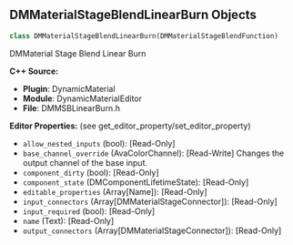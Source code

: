 ## DMMaterialStageBlendLinearBurn Objects

```python
class DMMaterialStageBlendLinearBurn(DMMaterialStageBlendFunction)
```

DMMaterial Stage Blend Linear Burn

**C++ Source:**

- **Plugin**: DynamicMaterial
- **Module**: DynamicMaterialEditor
- **File**: DMMSBLinearBurn.h

**Editor Properties:** (see get_editor_property/set_editor_property)

- ``allow_nested_inputs`` (bool):  [Read-Only]
- ``base_channel_override`` (AvaColorChannel):  [Read-Write] Changes the output channel of the base input.
- ``component_dirty`` (bool):  [Read-Only]
- ``component_state`` (DMComponentLifetimeState):  [Read-Only]
- ``editable_properties`` (Array[Name]):  [Read-Only]
- ``input_connectors`` (Array[DMMaterialStageConnector]):  [Read-Only]
- ``input_required`` (bool):  [Read-Only]
- ``name`` (Text):  [Read-Only]
- ``output_connectors`` (Array[DMMaterialStageConnector]):  [Read-Only]

<a id="unreal.DMMaterialStageBlendLinearDodge"></a>